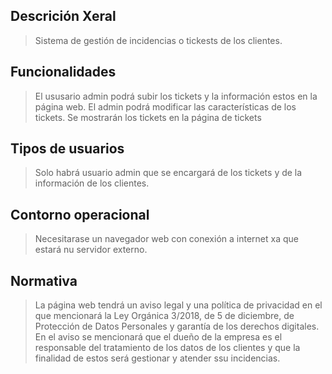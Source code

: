 

## Descrición Xeral

>Sistema de gestión de incidencias o tickests de los clientes.

## Funcionalidades

>El ususario admin podrá subir los tickets y la información estos en la página web.
>El admin podrá modificar las características de los tickets.
>Se mostrarán los tickets en la página de tickets
>


## Tipos de usuarios

>Solo habrá usuario admin que se encargará de los tickets y de la información de los clientes.
>


## Contorno operacional

>Necesitarase un navegador web con conexión a internet xa que estará nu servidor externo.

## Normativa

>La página web tendrá un aviso legal y una política de privacidad en el que mencionará la Ley Orgánica 3/2018, de 5 de diciembre, de Protección de Datos Personales y garantía de los derechos digitales.
>En el aviso se mencionará que el dueño de la empresa es el responsable del tratamiento de los datos de los clientes y que la finalidad de estos será gestionar y atender ssu incidencias.
>

